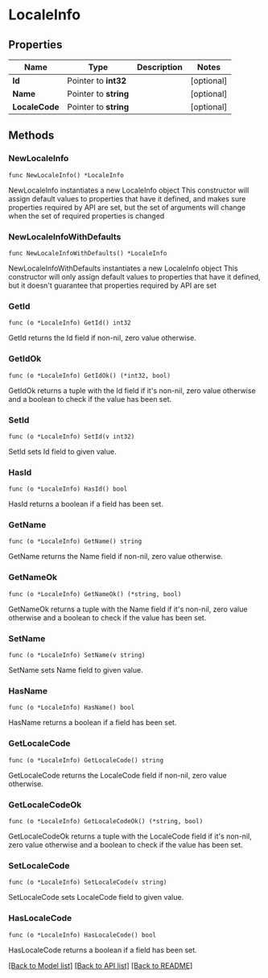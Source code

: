 # LocaleInfo

## Properties

Name | Type | Description | Notes
------------ | ------------- | ------------- | -------------
**Id** | Pointer to **int32** |  | [optional] 
**Name** | Pointer to **string** |  | [optional] 
**LocaleCode** | Pointer to **string** |  | [optional] 

## Methods

### NewLocaleInfo

`func NewLocaleInfo() *LocaleInfo`

NewLocaleInfo instantiates a new LocaleInfo object
This constructor will assign default values to properties that have it defined,
and makes sure properties required by API are set, but the set of arguments
will change when the set of required properties is changed

### NewLocaleInfoWithDefaults

`func NewLocaleInfoWithDefaults() *LocaleInfo`

NewLocaleInfoWithDefaults instantiates a new LocaleInfo object
This constructor will only assign default values to properties that have it defined,
but it doesn't guarantee that properties required by API are set

### GetId

`func (o *LocaleInfo) GetId() int32`

GetId returns the Id field if non-nil, zero value otherwise.

### GetIdOk

`func (o *LocaleInfo) GetIdOk() (*int32, bool)`

GetIdOk returns a tuple with the Id field if it's non-nil, zero value otherwise
and a boolean to check if the value has been set.

### SetId

`func (o *LocaleInfo) SetId(v int32)`

SetId sets Id field to given value.

### HasId

`func (o *LocaleInfo) HasId() bool`

HasId returns a boolean if a field has been set.

### GetName

`func (o *LocaleInfo) GetName() string`

GetName returns the Name field if non-nil, zero value otherwise.

### GetNameOk

`func (o *LocaleInfo) GetNameOk() (*string, bool)`

GetNameOk returns a tuple with the Name field if it's non-nil, zero value otherwise
and a boolean to check if the value has been set.

### SetName

`func (o *LocaleInfo) SetName(v string)`

SetName sets Name field to given value.

### HasName

`func (o *LocaleInfo) HasName() bool`

HasName returns a boolean if a field has been set.

### GetLocaleCode

`func (o *LocaleInfo) GetLocaleCode() string`

GetLocaleCode returns the LocaleCode field if non-nil, zero value otherwise.

### GetLocaleCodeOk

`func (o *LocaleInfo) GetLocaleCodeOk() (*string, bool)`

GetLocaleCodeOk returns a tuple with the LocaleCode field if it's non-nil, zero value otherwise
and a boolean to check if the value has been set.

### SetLocaleCode

`func (o *LocaleInfo) SetLocaleCode(v string)`

SetLocaleCode sets LocaleCode field to given value.

### HasLocaleCode

`func (o *LocaleInfo) HasLocaleCode() bool`

HasLocaleCode returns a boolean if a field has been set.


[[Back to Model list]](../README.md#documentation-for-models) [[Back to API list]](../README.md#documentation-for-api-endpoints) [[Back to README]](../README.md)


